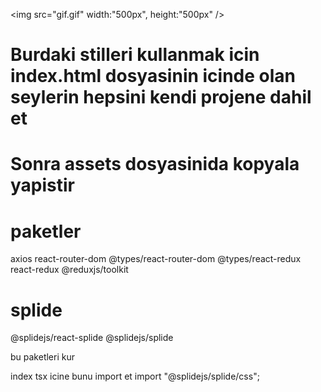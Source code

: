 <img src="gif.gif" width:"500px", height:"500px" />

# Burdaki stilleri kullanmak icin index.html dosyasinin icinde olan seylerin hepsini kendi projene dahil et

# Sonra assets dosyasinida kopyala yapistir

# paketler

axios
react-router-dom
@types/react-router-dom
@types/react-redux
react-redux
@reduxjs/toolkit

# splide

@splidejs/react-splide
@splidejs/splide

bu paketleri kur

index tsx icine bunu import et
import "@splidejs/splide/css";
